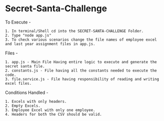 # Secret-Santa-Challenge

To Execute -

    1. In terminal/Shell cd into the SECRET-SANTA-CHALLENGE Folder.
    2. Type "node app.js"
    3. To check various scenarios change the file names of employee excel and last year assignment files in app.js.

Files -

    1. app.js - Main File Having entire logic to execute and generate the secret santa file.
    2. constants.js - File having all the constants needed to execute the code.
    3. file.service.js - File having responsibility of reading and writing excel files.

Conditions Handled -

    1. Excels with only headers.
    2. Empty Excels.
    3. Employee Excel with only one employee.
    4. Headers for both the CSV should be valid.
